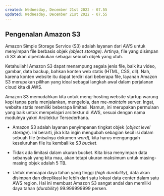 ```yaml
---
created: Wednesday, December 21st 2022 - 07.55
updated: Wednesday, December 21st 2022 - 07.55
---
```

## Pengenalan Amazon S3

Amazon Simple Storage Service (S3) adalah layanan dari AWS untuk menyimpan file berbasis objek _(object storage)_. Artinya, file yang disimpan di S3 akan diperlakukan sebagai sebuah objek yang utuh.

Ketahuilah! Amazon S3 dapat menampung segala jenis file, baik itu video, gambar, data backup, bahkan konten web statis (HTML, CSS, dll). Nah, karena konten website itu dapat terdiri dari beberapa file, layanan Amazon S3 merupakan pilihan yang ideal sebagai langkah awal dalam perjalanan cloud kita di AWS.  
  
Amazon S3 memudahkan kita untuk meng-hosting website startup warung kopi tanpa perlu menjalankan, mengelola, dan me-_maintain_ server. Ingat, website statis memiliki beberapa limitasi. Namun, ini merupakan permulaan yang baik untuk mempelajari arsitektur di AWS, sesuai dengan nama modulnya yakni Arsitektur Tersederhana.

-   Amazon S3 adalah layanan penyimpanan tingkat objek (_object level storage_). Ini berarti, jika kita ingin mengubah sebagian kecil isi dalam sebuah file (misalnya dokumen _word_), kita harus mengunggah keseluruhan file itu kembali ke _S3 bucket_.

-   Tidak ada limitasi dalam ukuran bucket. Kita bisa menyimpan data sebanyak yang kita mau, akan tetapi ukuran maksimum untuk masing-masing objek adalah 5 TB.

-   Untuk mencapai daya tahan yang tinggi (_high durability_), data akan disimpan dan direplikasi ke lebih dari satu lokasi data center dalam satu AWS region. Hal ini membuat Amazon S3 sangat andal dan memiliki daya tahan (_durability_) 99.999999999 persen.

